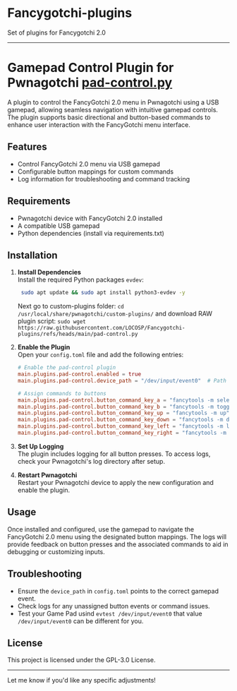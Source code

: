 # Fancygotchi-plugins
Set of plugins for Fancygotchi 2.0

---------------------------------------------

# Gamepad Control Plugin for Pwnagotchi [pad-control.py](https://github.com/LOCOSP/Fancygotchi-plugins/blob/main/pad-control.py)

A plugin to control the FancyGotchi 2.0 menu in Pwnagotchi using a USB gamepad, allowing seamless navigation with intuitive gamepad controls. The plugin supports basic directional and button-based commands to enhance user interaction with the FancyGotchi menu interface.

## Features

- Control FancyGotchi 2.0 menu via USB gamepad
- Configurable button mappings for custom commands
- Log information for troubleshooting and command tracking

## Requirements

- Pwnagotchi device with FancyGotchi 2.0 installed
- A compatible USB gamepad
- Python dependencies (install via requirements.txt)

## Installation

1. **Install Dependencies**  
  Install the required Python packages `evdev`:
   ```bash
    sudo apt update && sudo apt install python3-evdev -y
   ```
    Next go to custom-plugins folder:
    `cd /usr/local/share/pwnagotchi/custom-plugins/`
    and download RAW plugin script:
    `sudo wget https://raw.githubusercontent.com/LOCOSP/Fancygotchi-plugins/refs/heads/main/pad-control.py`

2. **Enable the Plugin**  
   Open your `config.toml` file and add the following entries:
   ```toml
   # Enable the pad-control plugin
   main.plugins.pad-control.enabled = true
   main.plugins.pad-control.device_path = "/dev/input/event0"  # Path to the gamepad device

   # Assign commands to buttons
   main.plugins.pad-control.button_command_key_a = "fancytools -m select"
   main.plugins.pad-control.button_command_key_b = "fancytools -m toggle"
   main.plugins.pad-control.button_command_key_up = "fancytools -m up"
   main.plugins.pad-control.button_command_key_down = "fancytools -m down"
   main.plugins.pad-control.button_command_key_left = "fancytools -m left"
   main.plugins.pad-control.button_command_key_right = "fancytools -m right"
   ```

3. **Set Up Logging**  
   The plugin includes logging for all button presses. To access logs, check your Pwnagotchi's log directory after setup.

4. **Restart Pwnagotchi**  
   Restart your Pwnagotchi device to apply the new configuration and enable the plugin.

## Usage

Once installed and configured, use the gamepad to navigate the FancyGotchi 2.0 menu using the designated button mappings. The logs will provide feedback on button presses and the associated commands to aid in debugging or customizing inputs.

## Troubleshooting

- Ensure the `device_path` in `config.toml` points to the correct gamepad event.
- Check logs for any unassigned button events or command issues.
- Test your Game Pad usind `evtest /dev/input/event0` that value `/dev/input/event0` can be different for you.

## License

This project is licensed under the GPL-3.0 License.

---

Let me know if you'd like any specific adjustments!